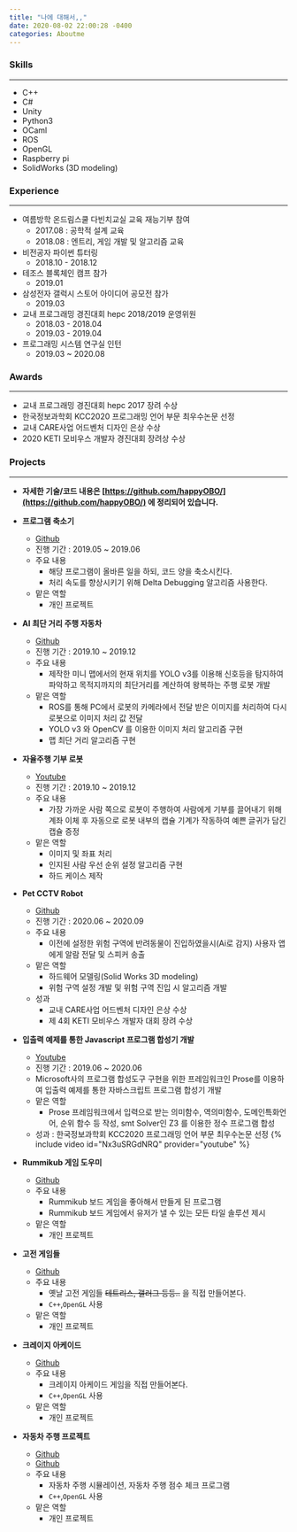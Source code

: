 ```yaml
---
title: "나에 대해서,,"
date: 2020-08-02 22:00:28 -0400
categories: Aboutme
---
```



### Skills
***
- C++
- C#
- Unity
- Python3
- OCaml
- ROS
- OpenGL
- Raspberry pi
- SolidWorks (3D modeling) 

### Experience
***

- 여름방학 온드림스쿨 다빈치교실 교육 재능기부 참여 
    - 2017.08 : 공학적 설계 교육
    - 2018.08 : 엔트리, 게임 개발 및 알고리즘 교육
- 비전공자 파이썬 튜터링
    - 2018.10 - 2018.12
- 테조스 블록체인 캠프 참가 
    - 2019.01 
- 삼성전자 갤럭시 스토어 아이디어 공모전 참가
    - 2019.03
- 교내 프로그래밍 경진대회 hepc 2018/2019 운영위원
    - 2018.03 - 2018.04
    - 2019.03 - 2019.04
- 프로그래밍 시스템 연구실 인턴
    - 2019.03 ~ 2020.08

### Awards
***
- 교내 프로그래밍 경진대회 hepc 2017 장려 수상
- 한국정보과학회 KCC2020 프로그래밍 언어 부문 최우수논문 선정
- 교내 CARE사업 어드벤처 디자인 은상 수상
- 2020 KETI 모비우스 개발자 경진대회 장려상 수상

### Projects
***
- **자세한 기술/코드 내용은 [https://github.com/happyOBO/](https://github.com/happyOBO/) 에 정리되어 있습니다.**

- **프로그램 축소기**
    - [Github](https://github.com/happyOBO/code_reducer)
    - 진행 기간 : 2019.05 ~ 2019.06
    - 주요 내용
        - 해당 프로그램이 올바른 일을 하되, 코드 양을 축소시킨다.
        - 처리 속도를 향상시키기 위해 Delta Debugging 알고리즘 사용한다.
    - 맡은 역할
        - 개인 프로젝트
    
- **AI 최단 거리 주행 자동차**
    - [Github](https://github.com/happyOBO/Autonomous_driving)
    - 진행 기간 : 2019.10 ~ 2019.12
    - 주요 내용
        - 제작한 미니 맵에서의 현재 위치를 YOLO v3를 이용해 신호등을 탐지하여 파악하고 목적지까지의 최단거리를 계산하여 왕복하는 주행 로봇 개발
    - 맡은 역할
        - ROS를 통해 PC에서 로봇의 카메라에서 전달 받은 이미지를 처리하여 다시 로봇으로 이미지 처리 값 전달
        - YOLO v3 와 OpenCV 를 이용한 이미지 처리 알고리즘 구현
        - 맵 최단 거리 알고리즘 구현

- **자율주행 기부 로봇**
    - [Youtube](https://youtu.be/lqM59gqJGaY?t=352)
    - 진행 기간 : 2019.10 ~ 2019.12
    - 주요 내용
        - 가장 가까운 사람 쪽으로 로봇이 주행하여 사람에게 기부를 끌어내기 위해 계좌 이체 후 자동으로 로봇 내부의 캡슐 기계가 작동하여 예쁜 글귀가 담긴 캡슐 증정
    - 맡은 역할
        - 이미지 및 좌표 처리
        - 인지된 사람 우선 순위 설정 알고리즘 구현
        - 하드 케이스 제작

- **Pet CCTV Robot**
    - [Github](https://github.com/KETI-lovelace/Pet-CCTV-Robot)
    - 진행 기간 : 2020.06 ~ 2020.09
    - 주요 내용
        - 이전에 설정한 위험 구역에 반려동물이 진입하였을시(Ai로 감지) 사용자 앱에게 알람 전달 및 스피커 송출
    - 맡은 역할
        - 하드웨어 모델링(Solid Works 3D modeling)
        - 위험 구역 설정 개발 및 위험 구역 진입 시 알고리즘 개발
    - 성과
        - 교내 CARE사업 어드벤처 디자인 은상 수상
        - 제 4회 KETI 모비우스 개발자 대회 장려 수상

- **입출력 예제를 통한 Javascript 프로그램 합성기 개발**
    - [Youtube](https://youtu.be/Nx3uSRGdNRQ)
    - 진행 기간 : 2019.06 ~ 2020.06
    - Microsoft사의 프로그램 합성도구 구현을 위한 프레임워크인 Prose를 이용하여 입출력 예제를 통한 자바스크립트 프로그램 합성기 개발
    - 맡은 역할
        - Prose 프레임워크에서 입력으로 받는 의미함수, 역의미함수, 도메인특화언어, 순위 함수 등 작성, smt Solver인 Z3 를 이용한 정수 프로그램 합성
    - 성과 : 한국정보과학회 KCC2020 프로그래밍 언어 부문 최우수논문 선정
    {% include video id="Nx3uSRGdNRQ" provider="youtube" %}

- **Rummikub 게임 도우미**
    - [Github](https://github.com/happyOBO/rummikub_solver)
    - 주요 내용
        - Rummikub 보드 게임을 좋아해서 만들게 된 프로그램
        - Rummikub 보드 게임에서 유저가 낼 수 있는 모든 타일 솔루션 제시
    - 맡은 역할
        - 개인 프로젝트

- **고전 게임들**
    - [Github](https://github.com/happyOBO/classic_games)
    - 주요 내용
        - 옛날 고전 게임들 ~~테트리스, 갤러그 등등..~~ 을 직접 만들어본다.
        - ``C++``,``OpenGL`` 사용
    - 맡은 역할
        - 개인 프로젝트

- **크레이지 아케이드**
    - [Github](https://github.com/happyOBO/CrazyArcade)
    - 주요 내용
        - 크레이지 아케이드 게임을 직접 만들어본다.
        - ``C++``,``OpenGL`` 사용
    - 맡은 역할
        - 개인 프로젝트

- **자동차 주행 프로젝트**
    - [Github](https://github.com/happyOBO/multi_car_map)
    - [Github](https://github.com/happyOBO/car_simulator)
    - 주요 내용
        - 자동차 주행 시뮬레이션, 자동차 주행 점수 체크 프로그램
        - ``C++``,``OpenGL`` 사용
    - 맡은 역할
        - 개인 프로젝트


